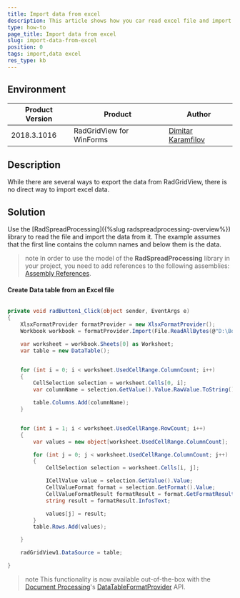 ```yaml
---
title: Import data from excel
description: This article shows how you car read excel file and import the data
type: how-to
page_title: Import data from excel
slug: import-data-from-excel
position: 0
tags: import,data excel
res_type: kb
---
```



## Environment

|Product Version|Product|Author|
|----|----|----|
|2018.3.1016|RadGridView for WinForms|[Dimitar Karamfilov](https://www.telerik.com/blogs/author/dimitar-karamfilov)|

## Description

While there are several ways to export the data from RadGridView, there is no direct way to import excel data. 

## Solution 

Use the [RadSpreadProcessing]({%slug radspreadprocessing-overview%}) library to read the file and import the data from it. The example assumes that the first line contains the column names and below them is the data. 

>note In order to use the model of the **RadSpreadProcessing** library in your project, you need to add references to the following assemblies: [Assembly References](https://docs.telerik.com/devtools/document-processing/libraries/radspreadprocessing/getting-started#assembly-references).

#### Create Data table from an Excel file

````C#

private void radButton1_Click(object sender, EventArgs e)
{
    XlsxFormatProvider formatProvider = new XlsxFormatProvider();
    Workbook workbook = formatProvider.Import(File.ReadAllBytes(@"D:\Book1.xlsx"));

    var worksheet = workbook.Sheets[0] as Worksheet;
    var table = new DataTable();


    for (int i = 0; i < worksheet.UsedCellRange.ColumnCount; i++)
    {
        CellSelection selection = worksheet.Cells[0, i];
        var columnName = selection.GetValue().Value.RawValue.ToString();

        table.Columns.Add(columnName);
    }


    for (int i = 1; i < worksheet.UsedCellRange.RowCount; i++)
    {
        var values = new object[worksheet.UsedCellRange.ColumnCount];

        for (int j = 0; j < worksheet.UsedCellRange.ColumnCount; j++)
        {
            CellSelection selection = worksheet.Cells[i, j];

            ICellValue value = selection.GetValue().Value;
            CellValueFormat format = selection.GetFormat().Value;
            CellValueFormatResult formatResult = format.GetFormatResult(value);
            string result = formatResult.InfosText;

            values[j] = result;
        }
        table.Rows.Add(values);

    }

    radGridView1.DataSource = table;

}

````

>note This functionality is now available out-of-the-box with the [Document Processing](https://docs.telerik.com/devtools/document-processing/introduction#welcome-to-telerik-document-processing-libraries)'s [DataTableFormatProvider](https://docs.telerik.com/devtools/document-processing/libraries/radspreadprocessing/formats-and-conversion/data-table/using-data-table-format-provider#using-the-datatableformatprovider) API.

